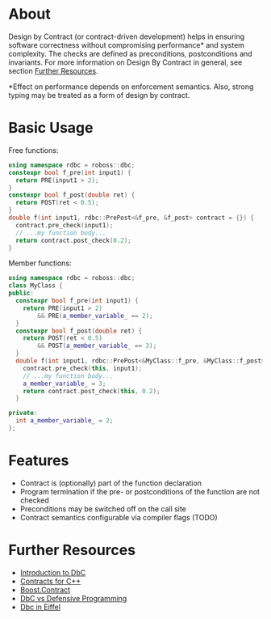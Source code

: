 # About

Design by Contract (or contract-driven development) helps in ensuring software correctness without compromising performance* and system complexity. The checks are defined as preconditions, postconditions and invariants. For more information on Design By Contract in general, see section [Further Resources](#resources).

*Effect on performance depends on enforcement semantics. Also, strong typing may be treated as a form of design by contract.

# Basic Usage

Free functions:
```c++
using namespace rdbc = roboss::dbc;
constexpr bool f_pre(int input1) {
  return PRE(input1 > 2);
}
constexpr bool f_post(double ret) {
  return POST(ret < 0.5);
}
double f(int input1, rdbc::PrePost<&f_pre, &f_post> contract = {}) {
  contract.pre_check(input1);
  // ...my function body...
  return contract.post_check(0.2);
}
```

Member functions:
```c++
using namespace rdbc = roboss::dbc;
class MyClass {
public:
  constexpr bool f_pre(int input1) {
    return PRE(input1 > 2)
        && PRE(a_member_variable_ == 2);
  }
  constexpr bool f_post(double ret) {
    return POST(ret < 0.5)
        && POST(a_member_variable_ == 3);
  }
  double f(int input1, rdbc::PrePost<&MyClass::f_pre, &MyClass::f_post> contract = {}) {
    contract.pre_check(this, input1);
    // ...my function body...
    a_member_variable_ = 3;
    return contract.post_check(this, 0.2);
  }

private:
  int a_member_variable_ = 2;
};
```


# Features

- Contract is (optionally) part of the function declaration
- Program termination if the pre- or postconditions of the function are not checked
- Preconditions may be switched off on the call site
- Contract semantics configurable via compiler flags (TODO) 

# Further Resources <a name="resources"></a>

- [Introduction to DbC](https://drdobbs.com/an-exception-or-a-bug/184401686)
- [Contracts for C++](https://www.open-std.org/jtc1/sc22/wg21/docs/papers/2024/p2900r11.pdf)
- [Boost.Contract](https://github.com/boostorg/contract/tree/develop)
- [DbC vs Defensive Programming](https://softwareengineering.stackexchange.com/a/125417)
- [Dbc in Eiffel](https://www.eiffel.org/doc/eiffel/ET-_Design_by_Contract_%28tm%29%2C_Assertions_and_Exceptions)
